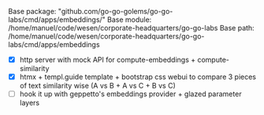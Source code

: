 Base package: 	"github.com/go-go-golems/go-go-labs/cmd/apps/embeddings/"
Base module: /home/manuel/code/wesen/corporate-headquarters/go-go-labs
Base path: /home/manuel/code/wesen/corporate-headquarters/go-go-labs/cmd/apps/embeddings


- [x] http server with mock API for compute-embeddings + compute-similarity
- [x] htmx + templ.guide template + bootstrap css webui to compare 3 pieces of text similarity wise (A vs B + A vs C + B vs C)
- [ ] hook it up with geppetto's embeddings provider + glazed parameter layers